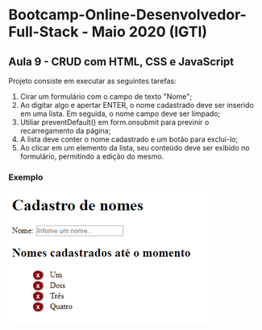 # Bootcamp-Online-Desenvolvedor-Full-Stack - Maio 2020 (IGTI)

## Aula 9 - CRUD com HTML, CSS e JavaScript

Projeto consiste em executar as seguintes tarefas:

1. Cirar um formulário com o campo de texto "Nome";
2. Ao digitar algo e apertar ENTER, o nome cadastrado deve ser inserido em uma lista. Em seguida, o nome campo deve ser limpado;
3. Utiliar preventDefault() em form.onsubmit para previnir o recarregamento da página;
4. A lista deve conter o nome cadastrado e um botão para excluí-lo;
5. Ao clicar em um elemento da lista, seu conteúdo deve ser exibido no formulário, permitindo a edição do mesmo.

### Exemplo
![Exemplo 1](img/imagem.png)